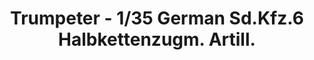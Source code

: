 ---
layout: product
title: "Trumpeter - 1/35 German Sd.Kfz.6 Halbkettenzugm. Artill."
price: "3900" 
desc: "N/A"
img_path: "/assets/img/TRU05531.jpg"
brand: "N/A"
available: false
special_offer: false
new: false
soon: false
cat: "010000"
subcat: "013400"
subsubcat: "0N/A"
sifra: "TRU05531"
popular: true
---